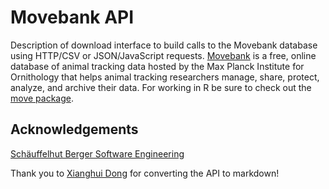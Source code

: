 # Movebank API
Description of download interface to build calls to the Movebank database using HTTP/CSV or JSON/JavaScript requests. [Movebank](https://www.movebank.org) is a free, online database of animal tracking data hosted by the Max Planck Institute for Ornithology that helps animal tracking researchers manage, share, protect, analyze, and archive their data. For working in R be sure to check out the [move package](https://cran.r-project.org/web/packages/move/index.html).

## Acknowledgements
[Schäuffelhut Berger Software Engineering](https://www.schaeuffelhut-berger.de)

Thank you to [Xianghui Dong](https://github.com/xhdong-umd) for converting the API to markdown!
